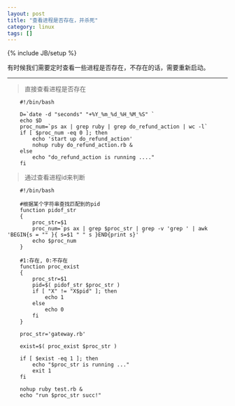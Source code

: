 ```yaml
---
layout: post
title: "查看进程是否存在，并杀死"
category: linux
tags: []
---
```

{% include JB/setup %}

有时候我们需要定时查看一些进程是否存在，不存在的话，需要重新启动。

---

>直接查看进程是否存在

		#!/bin/bash

		D=`date -d "seconds" "+%Y_%m_%d_%H_%M_%S" `
		echo $D
		proc_num=`ps ax | grep ruby | grep do_refund_action | wc -l`
		if [ $proc_num -eq 0 ]; then 
			echo 'start up do_refund_action'
			nohup ruby do_refund_action.rb & 
		else
			echo "do_refund_action is running ...."
		fi

>通过查看进程id来判断

		#!/bin/bash

		#根据某个字符串查找匹配到的pid
		function pidof_str
		{
			proc_str=$1
			proc_num=`ps ax | grep $proc_str | grep -v 'grep ' | awk 'BEGIN{s = "" }{ s=$1 " " s }END{print s}' `
			echo $proc_num
		}

		#1:存在, 0:不存在
		function proc_exist
		{
			proc_str=$1
			pid=$( pidof_str $proc_str )
			if [ "X" != "X$pid" ]; then
				echo 1 
			else
				echo 0
			fi
		}

		proc_str='gateway.rb'

		exist=$( proc_exist $proc_str )

		if [ $exist -eq 1 ]; then
			echo "$proc_str is running ..."
			exit 1
		fi

		nohup ruby test.rb &
		echo "run $proc_str succ!"
